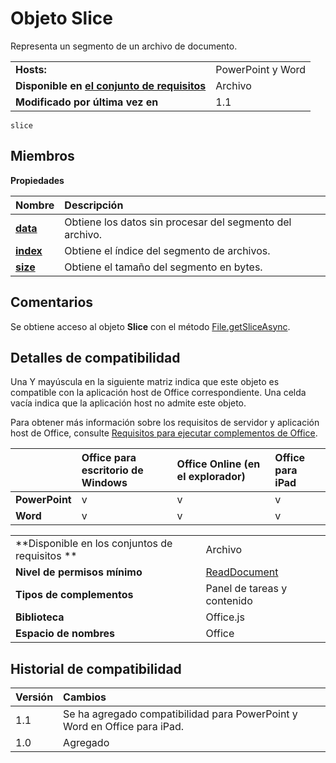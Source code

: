 
# Objeto Slice
Representa un segmento de un archivo de documento.

|||
|:-----|:-----|
|**Hosts:**|PowerPoint y Word|
|**Disponible en [el conjunto de requisitos](../../docs/overview/specify-office-hosts-and-api-requirements.md)**|Archivo|
|**Modificado por última vez en**|1.1|

```
slice
```


## Miembros


**Propiedades**


|**Nombre**|**Descripción**|
|:-----|:-----|
|**[data](../../reference/shared/slice.data.md)**|Obtiene los datos sin procesar del segmento del archivo.|
|**[index](../../reference/shared/slice.index.md)**|Obtiene el índice del segmento de archivos.|
|**[size](../../reference/shared/slice.size.md)**|Obtiene el tamaño del segmento en bytes.|

## Comentarios

Se obtiene acceso al objeto **Slice** con el método [File.getSliceAsync](../../reference/shared/file.getsliceasync.md).


## Detalles de compatibilidad


Una Y mayúscula en la siguiente matriz indica que este objeto es compatible con la aplicación host de Office correspondiente. Una celda vacía indica que la aplicación host no admite este objeto.

Para obtener más información sobre los requisitos de servidor y aplicación host de Office, consulte [Requisitos para ejecutar complementos de Office](../../docs/overview/requirements-for-running-office-add-ins.md).


||**Office para escritorio de Windows**|**Office Online (en el explorador)**|**Office para iPad**|
|:-----|:-----|:-----|:-----|
|**PowerPoint**|v|v|v|
|**Word**|v|v|v|


|||
|:-----|:-----|
|**Disponible en los conjuntos de requisitos **|Archivo|
|**Nivel de permisos mínimo**|[ReadDocument](../../docs/develop/requesting-permissions-for-api-use-in-content-and-task-pane-add-ins.md)|
|**Tipos de complementos**|Panel de tareas y contenido|
|**Biblioteca**|Office.js|
|**Espacio de nombres**|Office|

## Historial de compatibilidad




|**Versión**|**Cambios**|
|:-----|:-----|
|1.1|Se ha agregado compatibilidad para PowerPoint y Word en Office para iPad.|
|1.0|Agregado|
